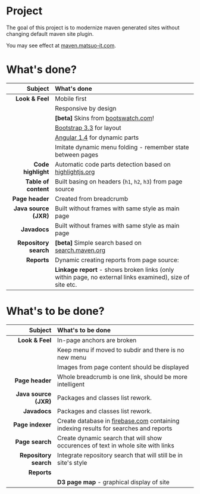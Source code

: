 # Project

The goal of this project is to modernize maven generated sites without changing
default maven site plugin.

You may see effect at [maven.matsuo-it.com](http://maven.matsuo-it.com).

# What's done?

| Subject                  | What's done                                                 |
| --------------------:    | :---------------------------------------------------------- |
| **Look & Feel**          | Mobile first                                                |
|                          | Responsive by design                                        |
|                          | **[beta]** Skins from [bootswatch.com](http://bootswatch.com)! |
|                          | [Bootstrap 3.3](http://getbootstrap.com) for layout         |
|                          | [Angular 1.4](https://angularjs.org) for dynamic parts      |
|                          | Imitate dynamic menu folding - remember state between pages |
| **Code highlight**       | Automatic code parts detection based on [highlightjs.org](https://highlightjs.org) |
| **Table of content**     | Built basing on headers (`h1`, `h2`, `h3`) from page source |
| **Page header**          | Created from breadcrumb                                     |
| **Java source (JXR)**    | Built without frames with same style as main page           |
| **Javadocs**             | Built without frames with same style as main page           |
| **Repository search**    | **[beta]** Simple search based on [search.maven.org](https://search.maven.org) |
| **Reports**              | Dynamic creating reports from page source:                  |
|                          | **Linkage report** - shows broken links (only within page, no external links examined), size of site etc. |

# What's to be done?

| Subject                  | What's to be done                                           |
| --------------------:    | :---------------------------------------------------------- |
| **Look & Feel**          | In-page anchors are broken                                  |
|                          | Keep menu if moved to subdir and there is no new menu       |
|                          | Images from page content should be displayed                |
| **Page header**          | Whole breadcrumb is one link, should be more intelligent    |
| **Java source (JXR)**    | Packages and classes list rework.                           |
| **Javadocs**             | Packages and classes list rework.                           |
| **Page indexer**         | Create database in [firebase.com](https://firebase.com) containing indexing results for searches and reports |
| **Page search**          | Create dynamic search that will show occurences of text in whole site with links |
| **Repository search**    | Integrate repository search that will still be in site's style |
| **Reports**              |                                                             |
|                          | **D3 page map** - graphical display of site                 |
